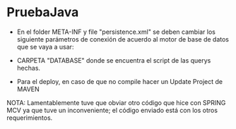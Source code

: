 # PruebaJava

- En el folder META-INF y file "persistence.xml" se deben cambiar los siguiente parámetros de conexión de acuerdo al motor de base de datos que se vaya a usar:

<property name="javax.persistence.jdbc.user" value="root" />
<property name="javax.persistence.jdbc.password" value="def1992" />

- CARPETA "DATABASE" donde se encuentra el script de las querys hechas.

- Para el deploy, en caso de que no compile hacer un Update Project de MAVEN

NOTA: Lamentablemente tuve que obviar otro código que hice con SPRING MCV ya que tuve un inconveniente; el código enviado está con los otros requerimientos.

